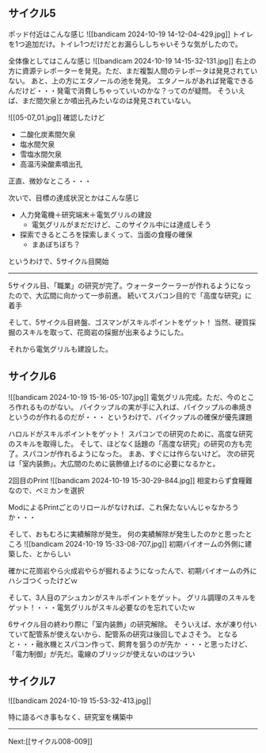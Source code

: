 ## サイクル5
ポッド付近はこんな感じ
![[bandicam 2024-10-19 14-12-04-429.jpg]]
トイレを1つ追加だけ。トイレ1つだけだとお漏らししちゃいそうな気がしたので。

全体像としてはこんな感じ
![[bandicam 2024-10-19 14-15-32-131.jpg]]
右上の方に資源テレポーターを発見。ただ、まだ複製人間のテレポータは発見されていない。
あと、上の方にエタノールの池を発見。
エタノールがあれば発電できるんだけど・・・発電で消費しちゃっていいのかな？ってのが疑問。
そういえば、まだ間欠泉とか噴出孔みたいなのは発見されていない。

![[05-07_01.jpg]]
確認したけど
- 二酸化炭素間欠泉
- 塩水間欠泉
- 雪塩水間欠泉
- 高温汚染酸素噴出孔

正直、微妙なところ・・・

次いで、目標の達成状況とかはこんな感じ

- 人力発電機＋研究端末＋電気グリルの建設
	- 電気グリルがまだだけど、このサイクル中には達成しそう
- 探索できるところを探索しまくって、当面の食糧の確保
	- まあぼちぼち？

というわけで、5サイクル目開始

----

5サイクル目、「職業」の研究が完了。ウォータークーラーが作れるようになったので、大広間に向かって一歩前進。
続いてスパコン目的で「高度な研究」に着手

そして、5サイクル目終盤、ゴスマンがスキルポイントをゲット！
当然、硬質採掘のスキルを取って、花崗岩の採掘が出来るようにした。

それから電気グリルも建設した。

## サイクル6

![[bandicam 2024-10-19 15-16-05-107.jpg]]
電気グリル完成。ただ、今のところ作れるものがない。
パイクップルの実が手に入れば、パイクップルの串焼きというのが作れるのだが・・・
というわけで、パイクップルの確保が優先課題

ハロルドがスキルポイントをゲット！
スパコンでの研究のために、高度な研究のスキルを取得した。
そして、ほどなく話題の「高度な研究」の研究の方も完了。スパコンが作れるようになった。
まあ、すぐには作らないけど。
次の研究は「室内装飾」。大広間のために装飾値上げるのに必要になるかと。

2回目のPrint
![[bandicam 2024-10-19 15-30-29-844.jpg]]
相変わらず食糧難なので、ペミカンを選択

ModによるPrintごとのリロールがなければ、これ保たないんじゃなかろうか・・・

そして、おもむろに実績解除が発生。
何の実績解除が発生したのかと思ったところ
![[bandicam 2024-10-19 15-33-08-707.jpg]]
初期バイオームの外側に建築した、とからしい

確かに花崗岩やら火成岩やらが掘れるようになったんで、初期バイオームの外にハシゴつくったけどｗ

そして、3人目のアシュカンがスキルポイントをゲット。
グリル調理のスキルをゲット！・・・電気グリルがスキル必要なのを忘れていたｗ

6サイクル目の終わり際に「室内装飾」の研究解除。
そういえば、水が凍り付いていて配管系が使えないから、配管系の研究は後回しでよさそう。
となると・・・融氷機とスパコン作って、飼育を狙うのが先か
・・・と思ったけど、「電力制御」が先だ。電線のブリッジが使えないのはツラい

## サイクル7

![[bandicam 2024-10-19 15-53-32-413.jpg]]

特に語るべき事もなく、研究室を構築中

----
Next:[[サイクル008-009]]
